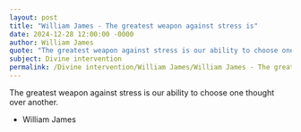 ```yaml
---
layout: post
title: "William James - The greatest weapon against stress is"
date: 2024-12-28 12:00:00 -0000
author: William James
quote: "The greatest weapon against stress is our ability to choose one thought over another."
subject: Divine intervention
permalink: /Divine intervention/William James/William James - The greatest weapon against stress is
---
```


The greatest weapon against stress is our ability to choose one thought over another.

- William James
